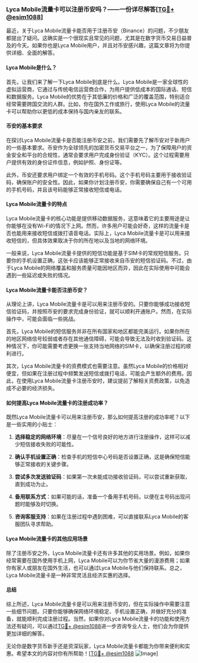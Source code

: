 ### Lyca Mobile流量卡可以注册币安吗？——一份详尽解答[[TG💪+ @esim1088](https://t.me/s/esim1088)]

最近，关于Lyca Mobile流量卡能否用于注册币安（Binance）的问题，不少朋友都提出了疑问。这确实是一个很现实且常见的问题，尤其是在数字货币交易日益普及的今天。如果你也是Lyca Mobile用户，并且对币安感兴趣，这篇文章将为你提供详细、全面的解答。

#### Lyca Mobile是什么？

首先，让我们来了解一下Lyca Mobile到底是什么。Lyca Mobile是一家全球性的虚拟运营商，它通过与传统电信运营商合作，为用户提供低成本的国际通话、短信和数据服务。Lyca Mobile的优势在于其低廉的价格和广泛的覆盖范围，特别适合经常需要跨国交流的人群。比如，你在国外工作或旅行，使用Lyca Mobile的流量卡可以帮助你以更低的成本保持与国内亲友的联系。

#### 币安的基本要求

在探讨Lyca Mobile流量卡是否能注册币安之前，我们需要先了解币安对于新用户的一些基本要求。币安作为全球领先的加密货币交易平台之一，为了保障用户的资金安全和平台的合规性，通常会要求用户完成身份验证（KYC）。这个过程需要用户提供有效的身份证件信息，例如护照、身份证等。

此外，币安还要求用户绑定一个有效的手机号码。这个手机号码主要用于接收验证码，确保账户的安全性。因此，如果你计划注册币安，你需要确保自己有一个可用的手机号码，并且该号码能够正常接收短信或电话。

#### Lyca Mobile流量卡的特点

Lyca Mobile流量卡的核心功能是提供移动数据服务，这意味着它的主要用途是让你能够在没有Wi-Fi的情况下上网。然而，许多用户可能会好奇，这样的流量卡是否也能用来接收短信或拨打语音电话。实际上，Lyca Mobile流量卡是可以用来接收短信的，但具体效果取决于你的所在地以及当地的网络环境。

一般来说，Lyca Mobile流量卡提供的短信功能是基于SIM卡的常规短信服务。只要你的手机设置正确，这张卡应该能够正常接收来自币安的短信验证码。不过，由于Lyca Mobile的网络覆盖和服务质量可能因地区而异，因此在实际使用中可能会遇到一些延迟或失败的情况。

#### Lyca Mobile流量卡能否注册币安？

从理论上讲，Lyca Mobile流量卡是可以用来注册币安的。只要你能够成功接收短信验证码，并按照币安的要求完成身份验证，就可以顺利开通账户。然而，在实际操作中，可能会面临一些挑战。

首先，Lyca Mobile的短信服务并非在所有国家和地区都能完美运行。如果你所在的地区网络信号较弱或者存在其他通信障碍，可能会导致无法及时收到验证码。这种情况下，你可能需要考虑更换一张支持当地网络的SIM卡，以确保注册过程的顺利进行。

其次，Lyca Mobile流量卡的资费模式也需要注意。虽然Lyca Mobile的价格相对便宜，但如果在注册过程中频繁发送短信或拨打电话，可能会产生额外的费用。因此，在使用Lyca Mobile流量卡注册币安时，建议提前了解相关资费政策，以免造成不必要的经济损失。

#### 如何提高Lyca Mobile流量卡的注册成功率？

既然Lyca Mobile流量卡可以用来注册币安，那么如何提高注册的成功率呢？以下是一些实用的小贴士：

1. **选择稳定的网络环境**：尽量在一个信号良好的地方进行注册操作，这样可以减少短信接收失败的可能性。
   
2. **确认手机设置正确**：检查手机的短信中心号码是否设置正确，这是确保短信能够正常接收的关键步骤。

3. **尝试多次发送验证码**：如果第一次未能成功接收验证码，可以尝试重新获取，直到成功为止。

4. **备用联系方式**：如果可能的话，准备一个备用手机号码，以便在主号码出现问题时能够及时切换。

5. **咨询客服支持**：如果在注册过程中遇到困难，可以直接联系Lyca Mobile的客服团队寻求帮助。

#### Lyca Mobile流量卡的其他应用场景

除了注册币安之外，Lyca Mobile流量卡还有许多其他的实用场景。例如，如果你经常需要在国外使用手机上网，Lyca Mobile可以为你节省大量的漫游费用；如果你有家人或朋友在国外生活，也可以通过Lyca Mobile与他们保持联系。总之，Lyca Mobile流量卡是一种非常灵活且经济实惠的选择。

#### 总结

综上所述，Lyca Mobile流量卡是可以用来注册币安的，但在实际操作中需要注意一些细节问题。只要你能够确保网络环境稳定、手机设置正确，并做好充分的准备，就能顺利完成注册过程。当然，如果你对Lyca Mobile流量卡的功能和使用方法还有疑问，可以通过[TG💪+ @esim1088](https://t.me/s/esim1088)进一步咨询专业人士，他们会为你提供更加详细的解答。

无论你是数字货币新手还是资深玩家，Lyca Mobile流量卡都能为你带来便利和实惠。希望本文的内容对你有所帮助！[[TG💪+ @esim1088](https://t.me/s/esim1088) ![Image](https://i.postimg.cc/4NQfJmqS/Snipaste-2025-05-13-00-14-12.png)]